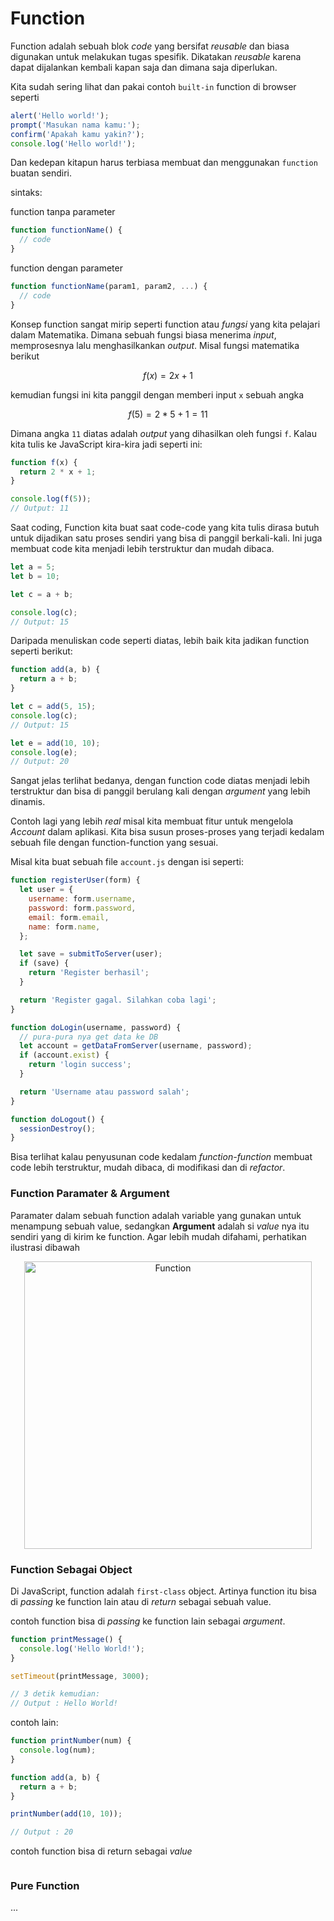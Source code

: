 # Function

Function adalah sebuah blok _code_ yang bersifat _reusable_ dan biasa digunakan untuk melakukan tugas spesifik.
Dikatakan _reusable_ karena dapat dijalankan kembali kapan saja dan dimana saja diperlukan.

Kita sudah sering lihat dan pakai contoh ```built-in``` function di browser seperti

```javascript
alert('Hello world!');
prompt('Masukan nama kamu:');
confirm('Apakah kamu yakin?');
console.log('Hello world!');
```
Dan kedepan kitapun harus terbiasa membuat dan menggunakan ```function``` buatan sendiri. 

sintaks:

function tanpa parameter

```javascript
function functionName() {
  // code
}
```

function dengan parameter

```javascript
function functionName(param1, param2, ...) {
  // code
}
```

Konsep function sangat mirip seperti function atau _fungsi_ yang kita pelajari dalam Matematika. Dimana sebuah fungsi biasa menerima _input_, memprosesnya lalu menghasilkankan _output_. Misal fungsi matematika berikut 

```math
f(x) = 2x + 1
```

kemudian fungsi ini kita panggil dengan memberi input ```x``` sebuah angka

```math
f(5) = 2 * 5 + 1 = 11
```

Dimana angka ```11``` diatas adalah _output_ yang dihasilkan oleh fungsi ```f```. Kalau kita tulis ke JavaScript kira-kira jadi seperti ini:

```javascript
function f(x) {
  return 2 * x + 1;
}

console.log(f(5));
// Output: 11
```


Saat coding, Function kita buat saat code-code yang kita tulis dirasa butuh untuk dijadikan satu proses sendiri yang bisa di panggil berkali-kali. Ini juga membuat code kita menjadi lebih terstruktur dan mudah dibaca.

```javascript
let a = 5;
let b = 10;

let c = a + b;

console.log(c);
// Output: 15
```

Daripada menuliskan code seperti diatas, lebih baik kita jadikan function seperti berikut:

```javascript
function add(a, b) {
  return a + b;
}

let c = add(5, 15);
console.log(c);
// Output: 15

let e = add(10, 10);
console.log(e);
// Output: 20
```

Sangat jelas terlihat bedanya, dengan function code diatas menjadi lebih terstruktur dan bisa di panggil berulang kali dengan _argument_ yang lebih dinamis.

Contoh lagi yang lebih _real_ misal kita membuat fitur untuk mengelola _Account_ dalam aplikasi. Kita bisa susun
proses-proses yang terjadi kedalam sebuah file dengan function-function yang sesuai.

Misal kita buat sebuah file ```account.js``` dengan isi seperti:

```javascript
function registerUser(form) {
  let user = {
    username: form.username,
    password: form.password,
    email: form.email,
    name: form.name,
  };

  let save = submitToServer(user);
  if (save) {
    return 'Register berhasil';
  }

  return 'Register gagal. Silahkan coba lagi';
}

function doLogin(username, password) {
  // pura-pura nya get data ke DB
  let account = getDataFromServer(username, password);
  if (account.exist) {
    return 'login success';
  }

  return 'Username atau password salah';
}

function doLogout() {
  sessionDestroy();
}
```

Bisa terlihat kalau penyusunan code kedalam _function-function_ membuat code lebih terstruktur, mudah dibaca, di modifikasi dan di _refactor_.

### Function Paramater & Argument

Paramater dalam sebuah function adalah variable yang gunakan untuk menampung sebuah value, sedangkan **Argument**
adalah si _value_ nya itu sendiri yang di kirim ke function. Agar lebih mudah difahami, perhatikan ilustrasi dibawah

<div align="center">
 <img width="460" alt="Function" src="https://github.com/user-attachments/assets/0e0df713-feda-4182-85e2-a4cccd6579d8">
</div>

### Function Sebagai Object

Di JavaScript, function adalah ```first-class``` object. Artinya function itu bisa di _passing_ ke function lain atau
di _return_ sebagai sebuah value.

contoh function bisa di _passing_ ke function lain sebagai _argument_.

```javascript
function printMessage() {
  console.log('Hello World!');
}

setTimeout(printMessage, 3000);

// 3 detik kemudian:
// Output : Hello World!
```

contoh lain:

```javascript
function printNumber(num) {
  console.log(num);
}

function add(a, b) {
  return a + b;
}

printNumber(add(10, 10));

// Output : 20

```

contoh function bisa di return sebagai _value_

```javascript
```

### Pure Function
...